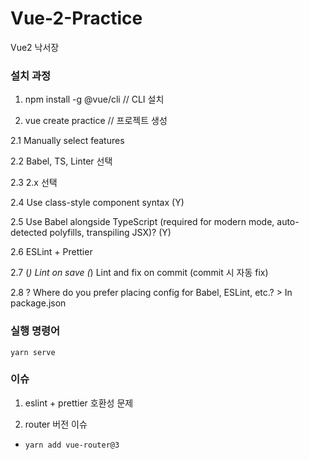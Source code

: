 # Vue-2-Practice

Vue2 낙서장

### 설치 과정

1. npm install -g @vue/cli // CLI 설치

2. vue create practice // 프로젝트 생성

2.1 Manually select features

2.2 Babel, TS, Linter 선택

2.3 2.x 선택

2.4 Use class-style component syntax (Y)

2.5 Use Babel alongside TypeScript (required for modern mode, auto-detected polyfills, transpiling JSX)? (Y)

2.6 ESLint + Prettier

2.7 (_) Lint on save (_) Lint and fix on commit (commit 시 자동 fix)

2.8 ? Where do you prefer placing config for Babel, ESLint, etc.? > In package.json

### 실행 명령어

`yarn serve`

### 이슈

1. eslint + prettier 호환성 문제

2. router 버전 이슈

- `yarn add vue-router@3`
